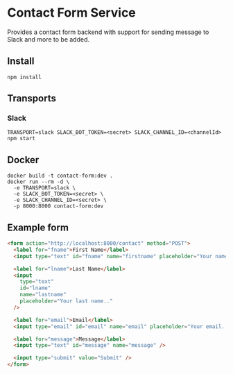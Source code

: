# Contact Form Service

Provides a contact form backend with support for sending message to Slack and more to be added.

## Install

```
npm install
```

## Transports

### Slack

```
TRANSPORT=slack SLACK_BOT_TOKEN=<secret> SLACK_CHANNEL_ID=<channelId> npm start
```

## Docker

```
docker build -t contact-form:dev .
docker run --rm -d \
  -e TRANSPORT=slack \
  -e SLACK_BOT_TOKEN=<secret> \
  -e SLACK_CHANNEL_ID=<secret> \
  -p 8000:8000 contact-form:dev
```

## Example form

```html
<form action="http://localhost:8000/contact" method="POST">
  <label for="fname">First Name</label>
  <input type="text" id="fname" name="firstname" placeholder="Your name.." />

  <label for="lname">Last Name</label>
  <input
    type="text"
    id="lname"
    name="lastname"
    placeholder="Your last name.."
  />

  <label for="email">Email</label>
  <input type="email" id="email" name="email" placeholder="Your email.." />

  <label for="message">Message</label>
  <input type="text" id="message" name="message" />

  <input type="submit" value="Submit" />
</form>
```
